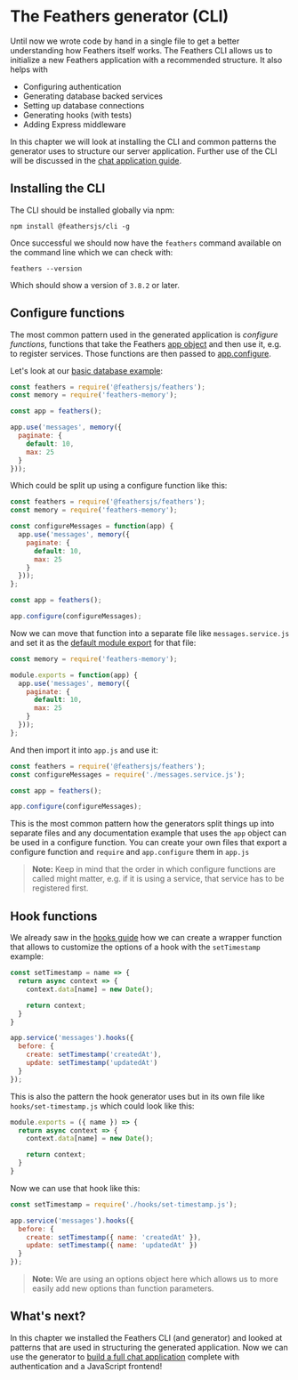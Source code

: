 # The Feathers generator (CLI)

Until now we wrote code by hand in a single file to get a better understanding how Feathers itself works. The Feathers CLI allows us to initialize a new Feathers application with a recommended structure. It also helps with

- Configuring authentication
- Generating database backed services
- Setting up database connections
- Generating hooks (with tests)
- Adding Express middleware

In this chapter we will look at installing the CLI and common patterns the generator uses to structure our server application. Further use of the CLI will be discussed in the [chat application guide](../chat/readme.md).

## Installing the CLI

The CLI should be installed globally via npm:

```
npm install @feathersjs/cli -g
```

Once successful we should now have the `feathers` command available on the command line which we can check with:

```
feathers --version
```

Which should show a version of `3.8.2` or later.

## Configure functions

The most common pattern used in the generated application is _configure functions_, functions that take the Feathers [app object](../../api/application.md) and then use it, e.g. to register services. Those functions are then passed to [app.configure](../../api/application.md#configurecallback).

Let's look at our [basic database example](../basics/databases.md):

```js
const feathers = require('@feathersjs/feathers');
const memory = require('feathers-memory');

const app = feathers();

app.use('messages', memory({
  paginate: {
    default: 10,
    max: 25
  }
}));
```

Which could be split up using a configure function like this:

```js
const feathers = require('@feathersjs/feathers');
const memory = require('feathers-memory');

const configureMessages = function(app) {
  app.use('messages', memory({
    paginate: {
      default: 10,
      max: 25
    }
  }));
};

const app = feathers();

app.configure(configureMessages);
```

Now we can move that function into a separate file like `messages.service.js` and set it as the [default module export](https://nodejs.org/api/modules.html) for that file:

```js
const memory = require('feathers-memory');

module.exports = function(app) {
  app.use('messages', memory({
    paginate: {
      default: 10,
      max: 25
    }
  }));
};
```

And then import it into `app.js` and use it:

```js
const feathers = require('@feathersjs/feathers');
const configureMessages = require('./messages.service.js');

const app = feathers();

app.configure(configureMessages);
```

This is the most common pattern how the generators split things up into separate files and any documentation example that uses the `app` object can be used in a configure function. You can create your own files that export a configure function and `require` and `app.configure` them in `app.js`

> __Note:__ Keep in mind that the order in which configure functions are called might matter, e.g. if it is using a service, that service has to be registered first.

## Hook functions

We already saw in the [hooks guide](./hooks.md) how we can create a wrapper function that allows to customize the options of a hook with the `setTimestamp` example:

```js
const setTimestamp = name => {
  return async context => {
    context.data[name] = new Date();

    return context;
  }
} 

app.service('messages').hooks({
  before: {
    create: setTimestamp('createdAt'),
    update: setTimestamp('updatedAt')
  }
});
```

This is also the pattern the hook generator uses but in its own file like `hooks/set-timestamp.js` which could look like this:

```js
module.exports = ({ name }) => {
  return async context => {
    context.data[name] = new Date();

    return context;
  }
}
```

Now we can use that hook like this:

```js
const setTimestamp = require('./hooks/set-timestamp.js');

app.service('messages').hooks({
  before: {
    create: setTimestamp({ name: 'createdAt' }),
    update: setTimestamp({ name: 'updatedAt' })
  }
});
```

> __Note:__ We are using an options object here which allows us to more easily add new options than function parameters.

## What's next?

In this chapter we installed the Feathers CLI (and generator) and looked at patterns that are used in structuring the generated application. Now we can use the generator to [build a full chat application](../chat/readme.md) complete with authentication and a JavaScript frontend!
